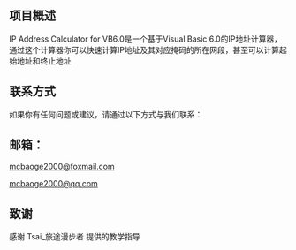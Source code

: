 ## 项目概述

IP Address Calculator for VB6.0是一个基于Visual Basic 6.0的IP地址计算器，通过这个计算器你可以快速计算IP地址及其对应掩码的所在网段，甚至可以计算起始地址和终止地址

## 联系方式

如果你有任何问题或建议，请通过以下方式与我们联系：

## 邮箱：

mcbaoge2000@foxmail.com

mcbaoge2000@qq.com

## 致谢

感谢 Tsai_旅途漫步者 提供的教学指导
